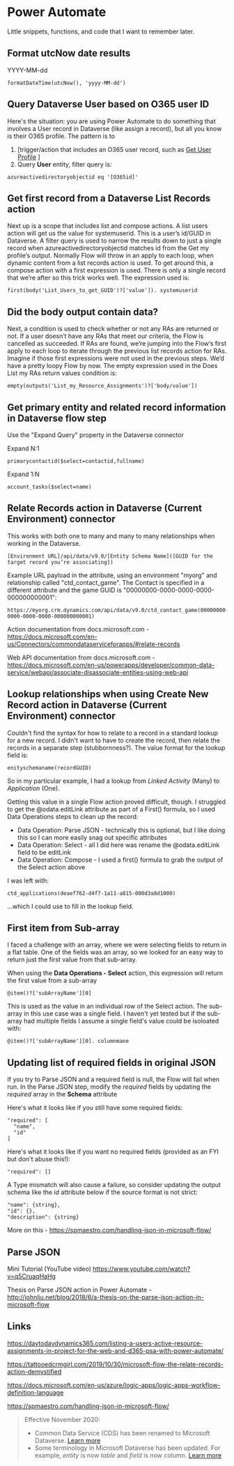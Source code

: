 # Power Automate

Little snippets, functions, and code that I want to remember later.

## Format utcNow date results

YYYY-MM-dd

```
formatDateTime(utcNow(), 'yyyy-MM-dd')
```

## Query Dataverse User based on O365 user ID

Here's the situation: you are using Power Automate to do something that involves a User record in Dataverse (like assign a record), but all you know is their O365 profile. The pattern is to 

1. [trigger/action that includes an O365 user record, such as [Get User Profile](https://docs.microsoft.com/en-us/Connectors/office365users/#get-user-profile-(v2)) ]
2. Query **User** entity, filter query is:

```
azureactivedirectoryobjectid eq '[O365id]'
```

## Get first record from a Dataverse List Records action

Next up is a scope that includes list and compose actions. A list users action will get us the value for systemuserid. This is a user’s id/GUID in Dataverse. A filter query is used to narrow the results down to just a single record when azureactivedirectoryobjectid matches id from the Get my profile‘s output. Normally Flow will throw in an apply to each loop, when dynamic content from a list records action is used. To get around this, a compose action with a first expression is used. There is only a single record that we’re after so this trick works well. The expression used is:

```
first(body('List_Users_to_get_GUID')?['value']). systemuserid
```

## Did the body output contain data?

Next, a condition is used to check whether or not any RAs are returned or not. If a user doesn’t have any RAs that meet our criteria, the Flow is cancelled as succeeded. If RAs are found, we’re jumping into the Flow’s first apply to each loop to iterate through the previous list records action for RAs. Imagine if those first expressions were not used in the previous steps. We’d have a pretty loopy Flow by now. The empty expression used in the Does List my RAs return values condition is:

```
empty(outputs('List_my_Resource_Assignments')?['body/value'])
```

## Get primary entity and related record information in Dataverse flow step

Use the "Expand Query" property in the Dataverse connector

Expand N:1

```
primarycontactid($select=contactid,fullname)
```

Expand 1:N

```
account_tasks($select=name)
```

## Relate Records action in Dataverse (Current Environment) connector

This works with both one to many and many to many relationships when working in the Dataverse.

```
[Environment URL]/api/data/v9.0/[Entity Schema Name]([GUID for the target record you’re associating])
```

Example URL payload in the attribute, using an environment "myorg" and relationship called "ctd_contact_game". The Contact is specified in a different attribute and the game GUID is "00000000-0000-0000-0000-000000000001":

```
https://myorg.crm.dynamics.com/api/data/v9.0/ctd_contact_game(00000000-0000-0000-0000-000000000001)
```

Action documentation from docs.microsoft.com - <https://docs.microsoft.com/en-us/Connectors/commondataserviceforapps/#relate-records>

Web API documentation from docs.microsoft.com - <https://docs.microsoft.com/en-us/powerapps/developer/common-data-service/webapi/associate-disassociate-entities-using-web-api>

## Lookup relationships when using Create New Record action in Dataverse (Current Environment) connector

Couldn't find the syntax for how to relate to a record in a standard lookup for a new record. I didn't want to have to create the record, then relate the records in a separate step (stubbornness?). The value format for the lookup field is:

```
enityschemaname(recordGUID)
```

So in my particular example, I had a lookup from *Linked Activity* (Many) to *Application* (One).

Getting this value in a single Flow action proved difficult, though.  I struggled to get the @odata.editLink attribute as part of a First() formula, so I used Data Operations steps to clean up the record:

- Data Operation: Parse JSON - technically this is optional, but I like doing this so I can more easily snag out specific attributes
- Data Operation: Select - all I did here was rename the @odata.editLink field to be editLink
- Data Operation: Compose - I used a first() formula to grab the output of the Select action above

I was left with:

```
ctd_applications(deaef762-d4f7-1a11-a815-000d3a8d1000)
```

...which I could use to fill in the lookup field.

## First item from Sub-array

I faced a challenge with an array, where we were selecting fields to return in a flat table. One of the fields was an array, so we looked for an easy way to return just the first value from that sub-array.

When using the **Data Operations - Select** action, this expression will return the first value from a sub-array

```
@item()?['subArrayName'][0]
```

This is used as the value in an individual row of the Select action. The sub-array in this use case was a single field. I haven't yet tested but if the sub-array had multiple fields I assume a single field's value could be isoloated with:

```
@item()?['subArrayName'][0]. columnmane
```

## Updating list of required fields in original JSON

If you try to Parse JSON and a required field is null, the Flow will fail when run. In the Parse JSON step, modify the *required* fields by updating the *required* array in the **Schema** attribute 

Here's what it looks like if you still have some required fields:
```
"required": [
  "name",
  "id"
]
```

Here's what it looks like if you want no required fields (provided as an FYI but don't abuse this!):
```
"required": []
```

A Type mismatch will also cause a failure, so consider updating the output schema like the *id* attribute below if the source format is not strict:

```
"name": {string},
"id": {},
"description": {string} 
```
More on this - <https://spmaestro.com/handling-json-in-microsoft-flow/>

## Parse JSON

Mini Tutorial (YouTube video) <https://www.youtube.com/watch?v=q5CruaqHaHg>

Thesis on Parse JSON action in Power Automate - <http://johnliu.net/blog/2018/6/a-thesis-on-the-parse-json-action-in-microsoft-flow>

## Links

<https://daytodaydynamics365.com/listing-a-users-active-resource-assignments-in-project-for-the-web-and-d365-psa-with-power-automate/>

<https://tattooedcrmgirl.com/2019/10/30/microsoft-flow-the-relate-records-action-demystified>

<https://docs.microsoft.com/en-us/azure/logic-apps/logic-apps-workflow-definition-language>

<https://spmaestro.com/handling-json-in-microsoft-flow/>

> Effective November 2020:
> - Common Data Service (CDS) has been renamed to Microsoft Dataverse. [Learn more](https://aka.ms/PAuAppBlog)
> - Some terminology in Microsoft Dataverse has been updated. For example, *entity* is now *table* and *field* is now *column*. [Learn more](https://go.microsoft.com/fwlink/?linkid=2147247)

